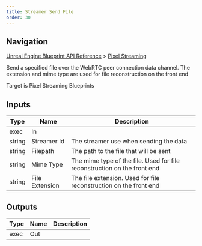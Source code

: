 ```yaml
---
title: Streamer Send File
order: 30
---
```

## Navigation

[Unreal Engine Blueprint API Reference](https://dev.epicgames.com/documentation/en-us/unreal-engine/BlueprintAPI) > [Pixel Streaming](https://dev.epicgames.com/documentation/en-us/unreal-engine/BlueprintAPI/PixelStreaming)

Send a specified file over the WebRTC peer connection data channel. The extension and mime type are used for file reconstruction on the front end

Target is Pixel Streaming Blueprints

## Inputs

| Type | Name | Description |
| --- | --- | --- |
| exec | In |  |
| string | Streamer Id | The streamer use when sending the data |
| string | Filepath | The path to the file that will be sent |
| string | Mime Type | The mime type of the file. Used for file reconstruction on the front end |
| string | File Extension | The file extension. Used for file reconstruction on the front end |

## Outputs

| Type | Name | Description |
| --- | --- | --- |
| exec | Out |  |
